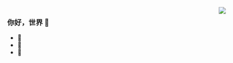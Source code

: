 <img align="right" src="https://github-readme-stats.vercel.app/api?username=miracle-peak&show_icons=true&count_private=true&theme=tokyonigh" />

### 你好，世界 👋

- :orange_book: 
- :hammer: 
- :meat_on_bone: 


<!--
[![Finn's github stats](https://github-readme-stats.vercel.app/api?username=miracle-peak&show_icons=true&count_private=true&theme=tokyonight)](https://github.com/anuraghazra/github-readme-stats)-->
